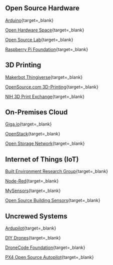 ## Open Source Hardware

[Arduino](https://www.arduino.cc/){target=_blank}

[Open Hardware Space](https://openhardware.space/){target=_blank}

[Open Source Lab](https://reprap.org/wiki/Open_Source_Lab){target=_blank}

[Raspberry Pi Foundation](https://opensource.com/tags/3d-printing){target=_blank}

## 3D Printing

[Makerbot Thingiverse](https://www.thingiverse.com/){target=_blank}

[OpenSource.com 3D-Printing](https://opensource.com/tags/3d-printing){target=_blank}

[NIH 3D Print Exchange](https://3dprint.nih.gov/){target=_blank}

## On-Premises Cloud

[Giga.io](https://gigaio.com/){target=_blank}

[OpenStack](https://www.openstack.org/){target=_blank}

[Open Storage Network](https://www.openstoragenetwork.org/){target=_blank}

## Internet of Things (IoT)

[Built Environment Research Group](http://built-envi.com/portfolio/sensors/){target=_blank}

[Node-Red](https://nodered.org/){target=_blank}

[MySensors](https://www.mysensors.org/){target=_blank}

[Open Source Building Sensors](https://www.osbss.com/){target=_blank}

## Uncrewed Systems

[Ardupilot](https://ardupilot.org/){target=_blank}

[DIY Drones](https://diydrones.com/){target=_blank}

[DroneCode Foundation](https://www.dronecode.org/){target=_blank}

[PX4 Open Source Autopilot](https://px4.io/){target=_blank}

